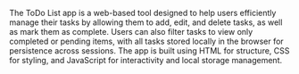 The ToDo List app is a web-based tool designed to help users efficiently manage their tasks by allowing them to add, edit, and delete tasks, as well as mark them as complete. Users can also filter tasks to view only completed or pending items, with all tasks stored locally in the browser for persistence across sessions. The app is built using HTML for structure, CSS for styling, and JavaScript for interactivity and local storage management.
